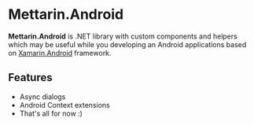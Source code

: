 # Mettarin.Android
<b>Mettarin.Android</b> is .NET library with custom components and helpers which may be useful while you developing an Android applications based on <a href="https://github.com/xamarin/xamarin-android">Xamarin.Android</a> framework.

## Features
* Async dialogs
* Android Context extensions
* That's all for now :)
